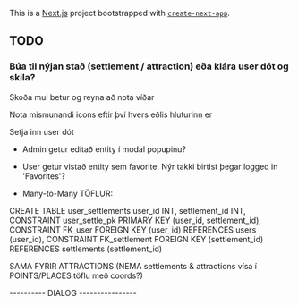 This is a [Next.js](https://nextjs.org/) project bootstrapped with [`create-next-app`](https://github.com/vercel/next.js/tree/canary/packages/create-next-app).

## TODO

### Búa til nýjan stað (settlement / attraction) eða klára user dót og skila?

Skoða mui betur og reyna að nota víðar

Nota mismunandi icons eftir því hvers eðlis hluturinn er

Setja inn user dót
- Admin getur editað entity í modal popupinu?
- User getur vistað entity sem favorite. Nýr takki birtist þegar logged in 'Favorites'?

- Many-to-Many TÖFLUR:

CREATE TABLE user_settlements
user_id INT,
settlement_id INT,
CONSTRAINT user_settle_pk PRIMARY KEY (user_id, settlement_id),
CONSTRAINT FK_user
  FOREIGN KEY (user_id) REFERENCES users (user_id),
CONSTRAINT FK_settlement
  FOREIGN KEY (settlement_id) REFERENCES settlements (settlement_id)

SAMA FYRIR ATTRACTIONS (NEMA settlements & attractions vísa í POINTS/PLACES töflu með coords?)



---------- DIALOG ----------------